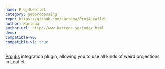 ```yaml
---
name: Proj4Leaflet
category: geoprocessing
repo: https://github.com/kartena/Proj4Leaflet
author: Kartena
author-url: http://www.kartena.se/index.html
demo: 
compatible-v0:
compatible-v1: true
---
```


<a href="https://trac.osgeo.org/proj4js/">Proj4js</a> integration plugin, allowing you to use all kinds of weird projections in Leaflet.
